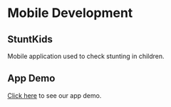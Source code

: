 # Mobile Development
## StuntKids
Mobile application used to check stunting in children.

## App Demo
[Click here](https://drive.google.com/file/d/1_GnzG0UGnZ7UuSrajU7XS4Fsl6mcKHVN/view?usp=sharing) to see our app demo. 





